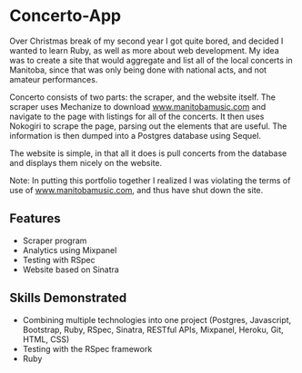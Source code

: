 # Concerto-App

Over Christmas break of my second year I got quite bored, and decided I wanted to learn Ruby, as well as more about web development. My idea was to create a site that would aggregate and list all of the local concerts in Manitoba, since that was only being done with national acts, and not amateur performances. 

Concerto consists of two parts: the scraper, and the website itself. The scraper uses Mechanize to download www.manitobamusic.com and navigate to the page with listings for all of the concerts. It then uses Nokogiri to scrape the page, parsing out the elements that are useful. The information is then dumped into a Postgres database using Sequel. 

The website is simple, in that all it does is pull concerts from the database and displays them nicely on the website. 

Note: In putting this portfolio together I realized I was violating the terms of use of www.manitobamusic.com, and thus have shut down the site.

## Features
<ul>
  <li>Scraper program</li>
  <li>Analytics using Mixpanel</li>
  <li>Testing with RSpec</li>
  <li>Website based on Sinatra</li>
</ul>


## Skills Demonstrated

<ul>
  <li>Combining multiple technologies into one project (Postgres, Javascript, Bootstrap, Ruby, RSpec, Sinatra, RESTful APIs, Mixpanel, Heroku, Git, HTML, CSS)</li>
  <li>Testing with the RSpec framework</li>
  <li>Ruby</li>
</ul>

